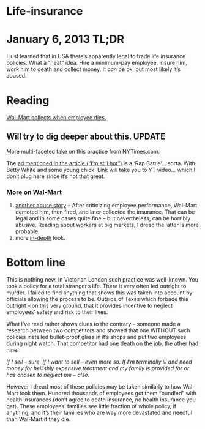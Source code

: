 Life-insurance
==============
January 6, 2013
TL;DR
=====
I just learned that in USA there’s apparently legal to trade life insurance policies. What a “neat” idea. Hire a minimum-pay employee, insure him, work him to death and collect money. It *can* be ok, but most likely it’s abused.

Reading
=======
[Wal-Mart collects when employee dies.](http://www.freerepublic.com/focus/news/666837/posts) 

Will try to dig deeper about this.
UPDATE
------
More multi-faceted take on this practice from NYTimes.com.

The [ad mentioned in the article (“I’m still hot”)](http://www.youtube.com/watch?v=i0cImb) is a ‘Rap Battle’… sorta. With Betty White and some young chick. Link will take you to YT video… which I don’t plug here since it’s not that great.

### More on Wal-Mart
1.    [another abuse story](http://jonathanturley.org/2009/02/25/peasant-uprising-widow-sues-late-husbands-employer-over-dead-peasant-insurance-policy/) – After criticizing employee performance, Wal-Mart demoted him, then fired, and later collected the insurance. That can be legal and in some cases quite fine – but nevertheless, can be horribly abusive. Reading about workers at big markets, I dread the latter is more probable.
2.    more [in-depth](http://www.dailykos.com/story/2005/04/04/104291/--quot-Dead-Peasants-quot-at-Wal-Mart#) look.

Bottom line
===========
This is nothing new. In Victorian London such practice was well-known. You took a policy for a total stranger’s life. There it very often led outright to murder. I failed to find anything that shows this was taken into account by officials allowing the process to be. Outside of Texas which forbade this outright – on this very ground, that it provides incentive to neglect employees’ safety and risk to their lives.

What I’ve read rather shows clues to the contrary – someone made a research between two competitors and showed that one WITHOUT such policies installed bullet-proof glass in it’s shops and put two employees during night watch. That competitor had one death on the job, the other had nine.

_If I sell – sure. If I want to sell – even more so. If I’m terminally ill and need money for hellishly expensive treatment and my family is provided for or has chosen to neglect me – also._

However I dread most of these policies may be taken similarly to how Wal-Mart took them. Hundred thousands of employees got them “bundled” with health insurances (don’t agree to death insurance, no health insurance you get). These employees’ families see little fraction of whole policy, if anything, and it’s their families who are way more devastated and needful than Wal-Mart if they die.
